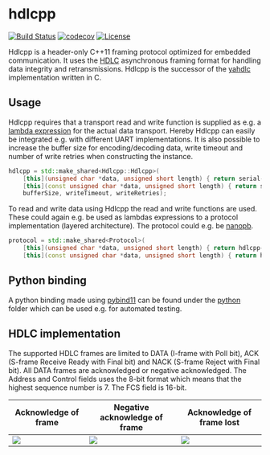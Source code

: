 # hdlcpp

[![Build Status](https://travis-ci.org/bang-olufsen/hdlcpp.svg?branch=master)](https://travis-ci.org/bang-olufsen/hdlcpp) [![codecov](https://codecov.io/gh/bang-olufsen/hdlcpp/branch/master/graph/badge.svg)](https://codecov.io/gh/bang-olufsen/hdlcpp) [![License](https://img.shields.io/badge/license-MIT_License-blue.svg?style=flat)](LICENSE)

Hdlcpp is a header-only C++11 framing protocol optimized for embedded communication. It uses the [HDLC](https://en.wikipedia.org/wiki/High-Level_Data_Link_Control) asynchronous framing format for handling data integrity and retransmissions. Hdlcpp is the successor of the [yahdlc](https://github.com/bang-olufsen/yahdlc) implementation written in C.

## Usage

Hdlcpp requires that a transport read and write function is supplied as e.g. a [lambda expression](https://en.cppreference.com/w/cpp/language/lambda) for the actual data transport. Hereby Hdlcpp can easily be integrated e.g. with different UART implementations. It is also possible to increase the buffer size for encoding/decoding data, write timeout and number of write retries when constructing the instance.

```c++
hdlcpp = std::make_shared<Hdlcpp::Hdlcpp>(
    [this](unsigned char *data, unsigned short length) { return serial->read(data, length); },
    [this](const unsigned char *data, unsigned short length) { return serial->write(data, length); },
    bufferSize, writeTimeout, writeRetries);
```

To read and write data using Hdlcpp the read and write functions are used. These could again e.g. be used as lambdas expressions to a protocol implementation (layered architecture). The protocol could e.g. be [nanopb](https://github.com/nanopb/nanopb).

```c++
protocol = std::make_shared<Protocol>(
    [this](unsigned char *data, unsigned short length) { return hdlcpp->read(data, length); },
    [this](const unsigned char *data, unsigned short length) { return hdlcpp->write(data, length); });
```

## Python binding

A python binding made using [pybind11](https://github.com/pybind/pybind11) can be found under the [python](https://github.com/bang-olufsen/hdlcpp/tree/master/python) folder which can be used e.g. for automated testing.

## HDLC implementation

The supported HDLC frames are limited to DATA (I-frame with Poll bit), ACK (S-frame Receive Ready with Final bit) and NACK (S-frame Reject with Final bit). All DATA frames are acknowledged or negative acknowledged. The Address and Control fields uses the 8-bit format which means that the highest sequence number is 7. The FCS field is 16-bit.

Acknowledge of frame | Negative acknowledge of frame | Acknowledge of frame lost
--- | --- | ---
![](https://bang-olufsen.gravizo.com/svg?%3B%0A%40startuml%3B%0Ahide%20footbox%3B%0AA%20-%3E%20B:%20DATA%20[sequence%20number%20=%201]%3B%0AB%20-%3E%20A:%20DATA%20[sequence%20number%20=%204]%3B%0AB%20-%3E%20A:%20ACK%20[sequence%20number%20=%202]%3B%0AA%20-%3E%20B:%20ACK%20[sequence%20number%20=%205]%3B%0A%40enduml) | ![](https://bang-olufsen.gravizo.com/svg?%3B%0A%40startuml%3B%0Ahide%20footbox%3B%0AA%20-%3E%20B:%20DATA%20[sequence%20number%20=%201]%3B%0AB%20-%3E%20A:%20NACK%20[sequence%20number%20=%201]%3B%0AA%20-%3E%20B:%20DATA%20[sequence%20number%20=%201]%3B%0A%40enduml) | ![](https://bang-olufsen.gravizo.com/svg?%3B%0A%40startuml%3B%0Ahide%20footbox%3B%0AA%20-%3E%20B:%20DATA%20[sequence%20number%20=%201]%3B%0AB%20-%3Ex%20A:%20ACK%20[sequence%20number%20=%202]%3B%0A...%20Timeout%20...%3B%0AA%20-%3E%20B:%20DATA%20[sequence%20number%20=%201]%3B%0A%40enduml)
